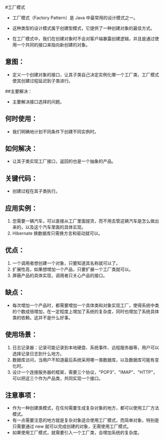 #工厂模式
- 工厂模式（Factory Pattern）是 Java 中最常用的设计模式之一。
- 这种类型的设计模式属于创建型模式，它提供了一种创建对象的最佳方式。

- 在工厂模式中，我们在创建对象时不会对客户端暴露创建逻辑，并且是通过使用一个共同的接口来指向新创建的对象。

## 意图：
- 定义一个创建对象的接口，让其子类自己决定实例化哪一个工厂类，工厂模式使其创建过程延迟到子类进行。

##主要解决：
- 主要解决接口选择的问题。

## 何时使用：
- 我们明确地计划不同条件下创建不同实例时。

## 如何解决：
- 让其子类实现工厂接口，返回的也是一个抽象的产品。

## 关键代码：
- 创建过程在其子类执行。

## 应用实例： 
1. 您需要一辆汽车，可以直接从工厂里面提货，而不用去管这辆汽车是怎么做出来的，以及这个汽车里面的具体实现。 
2. Hibernate 换数据库只需换方言和驱动就可以。

## 优点： 
1. 一个调用者想创建一个对象，只要知道其名称就可以了。 
2. 扩展性高，如果想增加一个产品，只要扩展一个工厂类就可以。 
3. 屏蔽产品的具体实现，调用者只关心产品的接口。

## 缺点：
- 每次增加一个产品时，都需要增加一个具体类和对象实现工厂，使得系统中类的个数成倍增加，在一定程度上增加了系统的复杂度，同时也增加了系统具体类的依赖。这并不是什么好事。

## 使用场景： 
1. 日志记录器：记录可能记录到本地硬盘、系统事件、远程服务器等，用户可以选择记录日志到什么地方。 
2. 数据库访问，当用户不知道最后系统采用哪一类数据库，以及数据库可能有变化时。
3. 设计一个连接服务器的框架，需要三个协议，"POP3"、"IMAP"、"HTTP"，可以把这三个作为产品类，共同实现一个接口。

## 注意事项：
- 作为一种创建类模式，在任何需要生成复杂对象的地方，都可以使用工厂方法模式。
- 有一点需要注意的地方就是复杂对象适合使用工厂模式，而简单对象，特别是只需要通过 new 就可以完成创建的对象，无需使用工厂模式。
- 如果使用工厂模式，就需要引入一个工厂类，会增加系统的复杂度。